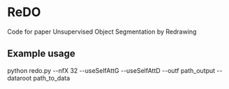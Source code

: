 # ReDO

Code for paper Unsupervised Object Segmentation by Redrawing

## Example usage

python redo.py --nfX 32 --useSelfAttG --useSelfAttD --outf path_output --dataroot path_to_data
